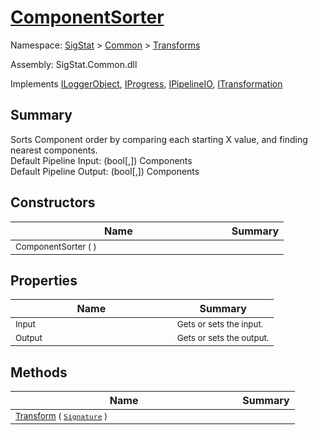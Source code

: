 # [ComponentSorter](./ComponentSorter.md)

Namespace: [SigStat]() > [Common](./../README.md) > [Transforms](./README.md)

Assembly: SigStat.Common.dll

Implements [ILoggerObject](./../ILoggerObject.md), [IProgress](./../Helpers/IProgress.md), [IPipelineIO](./../Pipeline/IPipelineIO.md), [ITransformation](./../ITransformation.md)

## Summary
Sorts Component order by comparing each starting X value, and finding nearest components.  <br>Default Pipeline Input: (bool[,]) Components<br>Default Pipeline Output: (bool[,]) Components

## Constructors

| Name | Summary | 
| --- | --- | 
| <sub>ComponentSorter (  )</sub><img style="cursor:not-allowed; width:200px;"/>| <sub></sub>| <br>


## Properties

| Name | Summary | 
| --- | --- | 
| <sub>Input</sub><img style="cursor:not-allowed; width:200px;"/>| <sub>Gets or sets the input.</sub>| <br>
| <sub>Output</sub><img style="cursor:not-allowed; width:200px;"/>| <sub>Gets or sets the output.</sub>| <br>


## Methods

| Name | Summary | 
| --- | --- | 
| <sub>[Transform](./Methods/ComponentSorter-100663517.md) ( [`Signature`](./../Signature.md) )</sub><img style="cursor:not-allowed; width:200px;"/>| <sub></sub>| <br>



